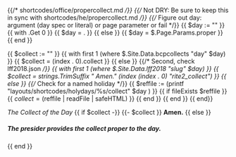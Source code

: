 {{/* shortcodes/office/propercollect.md */}}
{{/* Not DRY: Be sure to keep this in sync with shortcodes/he/propercollect.md */}}
{{/* Figure out day: argument (day spec or literal) or page parameter or fail */}}
{{ $day := "" }}
{{ with .Get 0 }}
  {{ $day = . }}
{{ else }}
  {{ $day = $.Page.Params.proper }}
{{ end }}

{{ $collect := "" }}
{{  with first 1 (where $.Site.Data.bcpcollects "day" $day) }}
	{{ $collect = (index . 0).collect }}
{{ else }}
{{/* Second, check lff2018.json */}}
{{  with first 1 (where $.Site.Data.lff2018 "slug" $day) }}
    {{ $collect = strings.TrimSuffix " Amen." (index (index . 0) "rite2_collect") }}
{{ else }}
    {{/* Check for a named holiday */}}
	{{ $reffile := (printf "layouts/shortcodes/holydays/%s/collect" $day ) }}
	{{ if fileExists $reffile }}
		{{ $collect = ($reffile | readFile | safeHTML) }}
	{{ end }}
{{ end }}
{{ end}}

_The Collect of the Day_
{{ if $collect -}}
{{- $collect }} **Amen.**
{{ else }}
##### The presider provides the collect proper to the day.
{{ end }}
